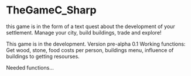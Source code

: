 # TheGameC_Sharp
this game is in the form of a text quest about the development of your settlement. Manage your city, build buildings, trade and explore!

This game is in the development. Version pre-alpha 0.1
Working functions: Get wood, stone, food costs per person, buildings menu, influence of buildings to getting resourses.

Needed functions...
